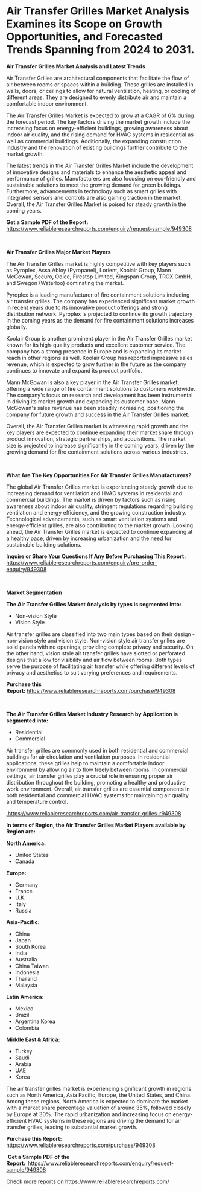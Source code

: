 <p><h1>Air Transfer Grilles Market Analysis Examines its Scope on Growth Opportunities, and Forecasted Trends Spanning from 2024 to 2031.</h1></p><p><strong>Air Transfer Grilles Market Analysis and Latest Trends</strong></p>
<p><p>Air Transfer Grilles are architectural components that facilitate the flow of air between rooms or spaces within a building. These grilles are installed in walls, doors, or ceilings to allow for natural ventilation, heating, or cooling of different areas. They are designed to evenly distribute air and maintain a comfortable indoor environment.</p><p>The Air Transfer Grilles Market is expected to grow at a CAGR of 6% during the forecast period. The key factors driving the market growth include the increasing focus on energy-efficient buildings, growing awareness about indoor air quality, and the rising demand for HVAC systems in residential as well as commercial buildings. Additionally, the expanding construction industry and the renovation of existing buildings further contribute to the market growth.</p><p>The latest trends in the Air Transfer Grilles Market include the development of innovative designs and materials to enhance the aesthetic appeal and performance of grilles. Manufacturers are also focusing on eco-friendly and sustainable solutions to meet the growing demand for green buildings. Furthermore, advancements in technology such as smart grilles with integrated sensors and controls are also gaining traction in the market. Overall, the Air Transfer Grilles Market is poised for steady growth in the coming years.</p></p>
<p><strong>Get a Sample PDF of the Report:&nbsp;</strong> <a href="https://www.reliableresearchreports.com/enquiry/request-sample/949308">https://www.reliableresearchreports.com/enquiry/request-sample/949308</a></p>
<p>&nbsp;</p>
<p><strong>Air Transfer Grilles Major Market Players</strong></p>
<p><p>The Air Transfer Grilles market is highly competitive with key players such as Pyroplex, Assa Abloy (Pyropanel), Lorient, Koolair Group, Mann McGowan, Securo, Odice, Firestop Limited, Kingspan Group, TROX GmbH, and Swegon (Waterloo) dominating the market.</p><p>Pyroplex is a leading manufacturer of fire containment solutions including air transfer grilles. The company has experienced significant market growth in recent years due to its innovative product offerings and strong distribution network. Pyroplex is projected to continue its growth trajectory in the coming years as the demand for fire containment solutions increases globally.</p><p>Koolair Group is another prominent player in the Air Transfer Grilles market known for its high-quality products and excellent customer service. The company has a strong presence in Europe and is expanding its market reach in other regions as well. Koolair Group has reported impressive sales revenue, which is expected to grow further in the future as the company continues to innovate and expand its product portfolio.</p><p>Mann McGowan is also a key player in the Air Transfer Grilles market, offering a wide range of fire containment solutions to customers worldwide. The company's focus on research and development has been instrumental in driving its market growth and expanding its customer base. Mann McGowan's sales revenue has been steadily increasing, positioning the company for future growth and success in the Air Transfer Grilles market.</p><p>Overall, the Air Transfer Grilles market is witnessing rapid growth and the key players are expected to continue expanding their market share through product innovation, strategic partnerships, and acquisitions. The market size is projected to increase significantly in the coming years, driven by the growing demand for fire containment solutions across various industries.</p></p>
<p>&nbsp;</p>
<p><strong>What Are The Key Opportunities For Air Transfer Grilles Manufacturers?</strong></p>
<p><p>The global Air Transfer Grilles market is experiencing steady growth due to increasing demand for ventilation and HVAC systems in residential and commercial buildings. The market is driven by factors such as rising awareness about indoor air quality, stringent regulations regarding building ventilation and energy efficiency, and the growing construction industry. Technological advancements, such as smart ventilation systems and energy-efficient grilles, are also contributing to the market growth. Looking ahead, the Air Transfer Grilles market is expected to continue expanding at a healthy pace, driven by increasing urbanization and the need for sustainable building solutions.</p></p>
<p><strong>Inquire or Share Your Questions If Any Before Purchasing This Report:</strong> <a href="https://www.reliableresearchreports.com/enquiry/pre-order-enquiry/949308">https://www.reliableresearchreports.com/enquiry/pre-order-enquiry/949308</a></p>
<p>&nbsp;</p>
<p><strong>Market Segmentation</strong></p>
<p><strong>The Air Transfer Grilles Market Analysis by types is segmented into:</strong></p>
<p><ul><li>Non-vision Style</li><li>Vision Style</li></ul></p>
<p><p>Air transfer grilles are classified into two main types based on their design - non-vision style and vision style. Non-vision style air transfer grilles are solid panels with no openings, providing complete privacy and security. On the other hand, vision style air transfer grilles have slotted or perforated designs that allow for visibility and air flow between rooms. Both types serve the purpose of facilitating air transfer while offering different levels of privacy and aesthetics to suit varying preferences and requirements.</p></p>
<p><strong>Purchase this Report:&nbsp;</strong><a href="https://www.reliableresearchreports.com/purchase/949308">https://www.reliableresearchreports.com/purchase/949308</a></p>
<p>&nbsp;</p>
<p><strong>The Air Transfer Grilles Market Industry Research by Application is segmented into:</strong></p>
<p><ul><li>Residential</li><li>Commercial</li></ul></p>
<p><p>Air transfer grilles are commonly used in both residential and commercial buildings for air circulation and ventilation purposes. In residential applications, these grilles help to maintain a comfortable indoor environment by allowing air to flow freely between rooms. In commercial settings, air transfer grilles play a crucial role in ensuring proper air distribution throughout the building, promoting a healthy and productive work environment. Overall, air transfer grilles are essential components in both residential and commercial HVAC systems for maintaining air quality and temperature control.</p></p>
<p><a href="https://www.reliableresearchreports.com/air-transfer-grilles-r949308">&nbsp;https://www.reliableresearchreports.com/air-transfer-grilles-r949308</a></p>
<p><strong>In terms of Region, the Air Transfer Grilles Market Players available by Region are:</strong></p>
<p>
    <p> <strong> North America: </strong>
        <ul>
            <li>United States</li>
            <li>Canada</li>
        </ul>
        </p> 
    <p> <strong> Europe: </strong>
        <ul>
            <li>Germany</li>
            <li>France</li>
            <li>U.K.</li>
            <li>Italy</li>
            <li>Russia</li>
        </ul>
        </p> 
    <p> <strong> Asia-Pacific: </strong>
        <ul>
            <li>China</li>
            <li>Japan</li>
            <li>South Korea</li>
            <li>India</li>
            <li>Australia</li>
            <li>China Taiwan</li>
            <li>Indonesia</li>
            <li>Thailand</li>
            <li>Malaysia</li>
        </ul>
        </p> 
    <p> <strong> Latin America: </strong>
        <ul>
            <li>Mexico</li>
            <li>Brazil</li>
            <li>Argentina Korea</li>
            <li>Colombia</li>
        </ul>
        </p> 
    <p> <strong> Middle East & Africa: </strong>
        <ul>
            <li>Turkey</li>
            <li>Saudi</li>
            <li>Arabia</li>
            <li>UAE</li>
            <li>Korea</li>
        </ul>
    </p>
    </p>
<p><p>The air transfer grilles market is experiencing significant growth in regions such as North America, Asia Pacific, Europe, the United States, and China. Among these regions, North America is expected to dominate the market with a market share percentage valuation of around 35%, followed closely by Europe at 30%. The rapid urbanization and increasing focus on energy-efficient HVAC systems in these regions are driving the demand for air transfer grilles, leading to substantial market growth.</p></p>
<p><strong>Purchase this Report: </strong><a href="https://www.reliableresearchreports.com/purchase/949308">https://www.reliableresearchreports.com/purchase/949308</a></p>
<p>&nbsp;<strong>Get a Sample PDF of the Report:&nbsp;&nbsp;</strong><a href="https://www.reliableresearchreports.com/enquiry/request-sample/949308">https://www.reliableresearchreports.com/enquiry/request-sample/949308</a></p>
<p><strong></strong></p>
<p>Check more reports on https://www.reliableresearchreports.com/</p>